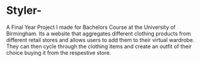 # Styler-
A Final Year Project I made for Bachelors Course at the University of Birmingham. Its a website that aggregates different clothing products from different retail stores and allows users to add them to their virtual wardrobe. They can then cycle through the clothing items and create an outfit of their choice buying it from the respestive store.
